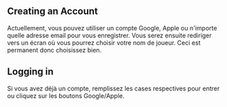 ## Creating an Account

Actuellement, vous pouvez utiliser un compte Google, Apple ou n'importe quelle adresse email pour vous enregistrer.
Vous serez ensuite rediriger vers un écran où vous pourrez choisir votre nom de joueur. Ceci est permanent donc choisissez bien.

## Logging in

Si vous avez déjà un compte, remplissez les cases respectives pour entrer ou cliquez sur les boutons Google/Apple.
